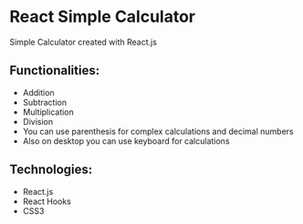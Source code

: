 # React Simple Calculator

Simple Calculator created with React.js



## Functionalities:

- Addition
- Subtraction
- Multiplication
- Division
- You can use parenthesis for complex calculations and decimal numbers
- Also on desktop you can use keyboard for calculations

## Technologies:

- React.js
- React Hooks
- CSS3
